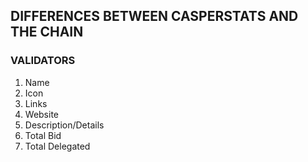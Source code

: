 ## DIFFERENCES BETWEEN CASPERSTATS AND THE CHAIN

### VALIDATORS

1. Name
2. Icon
3. Links
4. Website
5. Description/Details
6. Total Bid
7. Total Delegated
